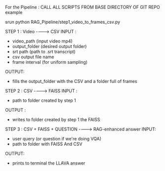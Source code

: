 For the Pipeline :
CALL ALL SCRIPTS FROM BASE DIRECTORY OF GIT REPO
example 

srun python RAG_Pipeline/step1_video_to_frames_csv.py


STEP 1 : Video ----> CSV
INPUT :
 - video_path (input video mp4)
 - output_folder (desired output folder)
 - srt path (path to .srt transcript)
 - csv output file name
 - frame interval (for uniform sampling)


OUTPUT:
 - fills the output_folder with the CSV and a folder full of frames



STEP 2 :  CSV ----> FAISS
INPUT :
 - path to folder created by step 1

OUTPUT :
 - writes to folder created by step 1 the FAISS


STEP 3 : CSV + FAISS + QUESTION ----> RAG-enhanced answer
INPUT:
 - user query (or question if we're doing VQA)
 - path to folder with FAISS And CSV

OUTPUT:
 - prints to terminal the LLAVA answer